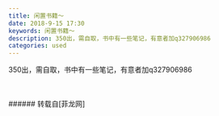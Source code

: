 ```yaml
---
title: 闲置书籍～
date: 2018-9-15 17:30
keywords: 闲置书籍～
description: 350出，需自取，书中有一些笔记，有意者加q327906986
categories: used
---
```

<td class="t_f" id="postmessage_1799524">

350出，需自取，书中有一些笔记，有意者加q327906986<br/>
<img alt="" border="0" class="zoom" data-cf-modified-3ad3d8692d86c2f5c6c11429-="" file="http://www.flw.ph/data/appbyme/upload/image/201809/15/eKyqvXrWaT4V.jpg" id="aimg_xfIYE" lazyloadthumb="1" onclick="" onmouseover="" src="http://www.flw.ph/data/appbyme/upload/image/201809/15/eKyqvXrWaT4V.jpg"/><br/>
<br/>
<img alt="" border="0" class="zoom" data-cf-modified-3ad3d8692d86c2f5c6c11429-="" file="http://www.flw.ph/data/appbyme/upload/image/201809/15/FWX2SXW9a6so.jpg" id="aimg_kO8yM" lazyloadthumb="1" onclick="" onmouseover="" src="http://www.flw.ph/data/appbyme/upload/image/201809/15/FWX2SXW9a6so.jpg"/><br/>
<br/>
</td>
###### 转载自[菲龙网]